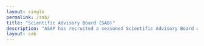 ```yaml
---
layout: single
permalink: /sab/
title: "Scientific Advisory Board (SAB)"
description: "ASAP has recruited a seasoned Scientific Advisory Board with extensive experience in drug discovery and development, antivirals, computational chemistry, and global access"
layout: sab
---
```

